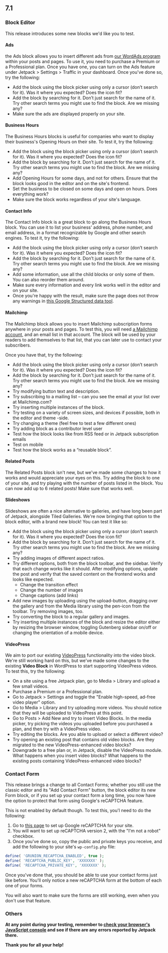 ## 7.1

### Block Editor

This release introduces some new blocks we'd like you to test.

#### Ads

the Ads block allows you to insert different ads from [our WordAds program](https://jetpack.com/support/ads/) within your posts and pages. To use it, you need to purchase a Premium or a Professional plan. Once you have one, you can turn on the Ads feature under Jetpack > Settings > Traffic in your dashboard. Once you've done so, try the following:

- Add the block using the block picker using only a cursor (don’t search for it). Was it where you expected? Does the icon fit?
- Add the block by searching for it. Don’t just search for the name of it. Try other search terms you might use to find the block. Are we missing any?
- Make sure the ads are displayed properly on your site.

#### Business Hours

The Business Hours blocks is useful for companies who want to display their business's Opening Hours on their site. To test it, try the following:

- Add the block using the block picker using only a cursor (don’t search for it). Was it where you expected? Does the icon fit?
- Add the block by searching for it. Don’t just search for the name of it. Try other search terms you might use to find the block. Are we missing any?
- Add Opening Hours for some days, and not for others. Ensure that the block looks good in the editor and on the site's frontend.
- Set the business to be closed on some days and open on hours. Does everything work?
- Make sure the block works regardless of your site's language.

#### Contact Info

The Contact Info block is a great block to go along the Business Hours block. You can use it to list your business' address, phone number, and email address, in a format recognizable by Google and other search engines. To test it, try the following:

- Add the block using the block picker using only a cursor (don’t search for it). Was it where you expected? Does the icon fit?
- Add the block by searching for it. Don’t just search for the name of it. Try other search terms you might use to find the block. Are we missing any?
- Add some information, use all the child blocks or only some of them. You can also reorder them around.
- Make sure every information and every link works well in the editor and on your site.
- Once you're happy with the result, make sure the page does not throw any warnings in [this Google Structured data tool](https://search.google.com/structured-data/testing-tool).

#### Mailchimp

The Mailchimp block allows you to insert Mailchimp subscription forms anywhere in your posts and pages. To test this, you will need [a Mailchimp account](https://mailchimp.com/), and an email list in that account. The block will be used by your readers to add themselves to that list, that you can later use to contact your subscribers.

Once you have that, try the following:

- Add the block using the block picker using only a cursor (don’t search for it). Was it where you expected? Does the icon fit?
- Add the block by searching for it. Don’t just search for the name of it. Try other search terms you might use to find the block. Are we missing any?
- Try modifying button text and description.
- Try subscribing to a mailing list – can you see the email at your list over at Mailchimp.com?
- Try inserting multiple instances of the block.
- Try testing on a variety of screen sizes, and devices if possible, both in the editor and theme -side.
- Try changing a theme (feel free to test a few different ones)
- Try adding block as a contributor level user
- Test how the block looks like from RSS feed or in Jetpack subscription emails
- Test on mobile
- Test how the block works as a “reusable block”.

#### Related Posts

The Related Posts block isn't new, but we've made some changes to how it works and would appreciate your eyes on this. Try adding the block to one of your site, and try playing with the number of posts listed in the block. You can now add up to 6 related posts! Make sure that works well.

#### Slideshows

Slideshows are often a nice alternative to galleries, and have long been part of Jetpack, alongside Tiled Galleries. We're now bringing that option to the block editor, with a brand new block! You can test it like so:

- Add the block using the block picker using only a cursor (don’t search for it). Was it where you expected? Does the icon fit?
- Add the block by searching for it. Don’t just search for the name of it. Try other search terms you might use to find the block. Are we missing any?
- Try adding images of different aspect ratios.
- Try different options, both from the block toolbar, and the sidebar. Verify that each change works like it should. After modifying options, update the post and verify that the saved content on the frontend works and looks like expected.
	- Change the transition effect
	- Change the number of images
	- Change captions (add links)
- Add new images by uploading using the upload-button, dragging over the gallery and from the Media library using the pen-icon from the toolbar. Try removing images, too.
- Try converting the block to a regular gallery and images.
- Try inserting multiple instances of the block and resize the editor either by resizing the browser window, toggling Gutenberg sidebar on/off or changing the orientation of a mobile device.

#### VideoPress

We aim to port our existing [VideoPress](https://jetpack.com/features/design/video-hosting/) functionality into the video block. We're still working hard on this, but we've made some changes to the existing **Video Block** in WordPress to start supporting VideoPress videos. To test this, try the following:

- On a site using a free Jetpack plan, go to Media > Library and upload a few small videos.
- Purchase a Premium or a Professional plan.
- Go to Jetpack > Settings and toggle the "Enable high-speed, ad-free video player" option.
- Go to Media > Library and try uploading more videos. You should notice that they will be uploaded to VideoPress at this point.
- Go to Posts > Add New and try to insert Video Blocks. In the media picker, try picking the videos you uploaded before you purchased a plan, and then try with a VideoPress video.
- Try editing the blocks. Are you able to upload or select a different video?
- Try opening an existing post that contains old video blocks. Are they migrated to the new VideoPress-enhanced video blocks?
- Downgrade to a free plan or, in Jetpack, disable the VideoPress module. What happens when you insert video blocks? What happens to the existing posts containing VideoPress-enhanced video blocks?

### Contact Form

This release brings a change to all Contact Forms; whether you still use the classic editor and its "Add Contact Form" button, the block editor its new Form block, or if you set up your contact form a long time, you now have the option to protect that form using Google's reCAPTCHA feature.

This is not enabled by default though. To test this, you'l need to do the following:

1. Go to [this page](https://www.google.com/recaptcha/intro/v3.html) to set up Google reCAPTCHA for your site.
2. You will want to set up reCAPTCHA version 2, with the "I'm not a robot" checkbox.
3. Once you've done so, copy the public and private keys you receive, and add the following to your site's `wp-config.php` file:

```php
define( 'GRUNION_RECAPTCHA_ENABLED', true );
define( 'RECAPTCHA_PUBLIC_KEY', 'XXXXXXX' );
define( 'RECAPTCHA_PRIVATE_KEY', 'XXXXXXX' );
```

Once you've done that, you should be able to use your contact forms just like before. You'll only notice a new reCAPTCHA form at the bottom of each one of your forms.

You will also want to make sure the forms are still working, even when you don't use that feature.

### Others

**At any point during your testing, remember to [check your browser's JavaScript console](https://codex.wordpress.org/Using_Your_Browser_to_Diagnose_JavaScript_Errors#Step_3:_Diagnosis) and see if there are any errors reported by Jetpack there.**

**Thank you for all your help!**
